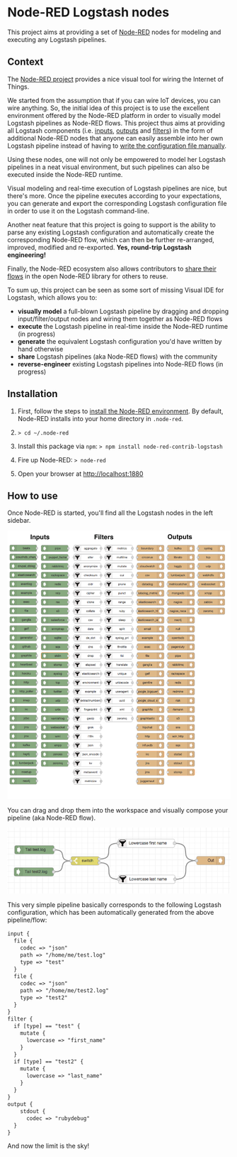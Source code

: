 # Node-RED Logstash nodes 

This project aims at providing a set of [Node-RED](http://nodered.org) nodes for modeling and executing any Logstash pipelines.

## Context

The [Node-RED project](http://nodered.org) provides a nice visual tool for wiring the Internet of Things. 

We started from the assumption that if you can wire IoT devices, you can wire anything. So, the initial idea 
of this project is to use the excellent environment offered by the Node-RED platform in order to visually model
Logstash pipelines as Node-RED flows. This project thus aims at providing all Logstash components (i.e. [inputs](https://www.elastic.co/guide/en/logstash/current/input-plugins.html), [outputs](https://www.elastic.co/guide/en/logstash/current/output-plugins.html) and [filters](https://www.elastic.co/guide/en/logstash/current/filter-plugins.html)) 
in the form of additional Node-RED nodes that anyone can easily assemble into her own Logstash pipeline instead of 
having to [write the configuration file manually](https://www.elastic.co/guide/en/logstash/current/configuration.html).

Using these nodes, one will not only be empowered to model her Logstash pipelines in a neat visual environment, but 
such pipelines can also be executed inside the Node-RED runtime.

Visual modeling and real-time execution of Logstash pipelines are nice, but there's more. Once the pipeline executes
according to your expectations, you can generate and export the corresponding Logstash configuration file in order to 
use it on the Logstash command-line.

Another neat feature that this project is going to support is the ability to parse any existing Logstash configuration and
automatically create the corresponding Node-RED flow, which can then be further re-arranged, improved, modified and re-exported.
**Yes, round-trip Logstash engineering!**

Finally, the Node-RED ecosystem also allows contributors to [share their flows](http://flows.nodered.org) in the open Node-RED library for others to reuse.

To sum up, this project can be seen as some sort of missing Visual IDE for Logstash, which allows you to:
 * **visually model** a full-blown Logstash pipeline by dragging and dropping input/filter/output nodes and wiring them together as Node-RED flows
 * **execute** the Logstash pipeline in real-time inside the Node-RED runtime (in progress)
 * **generate** the equivalent Logstash configuration you'd have written by hand otherwise
 * **share** Logstash pipelines (aka Node-RED flows) with the community
 * **reverse-engineer** existing Logstash pipelines into Node-RED flows (in progress)
 
## Installation

1. First, follow the steps to [install the Node-RED environment](http://nodered.org/docs/getting-started/installation.html).
By default, Node-RED installs into your home directory in `.node-red`.

2. `> cd ~/.node-red`

3. Install this package via `npm`: `> npm install node-red-contrib-logstash`

4. Fire up Node-RED: `> node-red`

5. Open your browser at [http://localhost:1880](http://localhost:1880)

## How to use

Once Node-RED is started, you'll find all the Logstash nodes in the left sidebar.

![Logstash nodes](resources/images/palette.png)

You can drag and drop them into the workspace and visually compose your pipeline (aka Node-RED flow).

![Logstash pipeline](resources/images/pipeline.png)

This very simple pipeline basically corresponds to the following Logstash configuration, which has been automatically
generated from the above pipeline/flow:

```
input {
  file {
    codec => "json"
    path => "/home/me/test.log"
    type => "test"
  }
  file {
    codec => "json"
    path => "/home/me/test2.log"
    type => "test2"
  }
}
filter {
  if [type] == "test" {
    mutate {
      lowercase => "first_name"
    }
  }
  if [type] == "test2" {
    mutate {
      lowercase => "last_name"
    }
  }
}
output {
    stdout {
      codec => "rubydebug"
  }
}
```

And now the limit is the sky!
